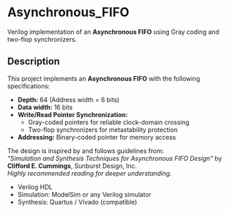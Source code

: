 # Asynchronous_FIFO

Verilog implementation of an **Asynchronous FIFO** using Gray coding and two-flop synchronizers.



## Description

This project implements an **Asynchronous FIFO** with the following specifications:

- **Depth:** 64 (Address width = 6 bits)
- **Data width:** 16 bits
- **Write/Read Pointer Synchronization:**  
  - Gray-coded pointers for reliable clock-domain crossing  
  - Two-flop synchronizers for metastability protection
- **Addressing:** Binary-coded pointer for memory access

The design is inspired by and follows guidelines from:  
*"Simulation and Synthesis Techniques for Asynchronous FIFO Design"* by **Clifford E. Cummings**, Sunburst Design, Inc.  
*Highly recommended reading for deeper understanding.*

- Verilog HDL
- Simulation: ModelSim or any Verilog simulator
- Synthesis: Quartus / Vivado (compatible)

